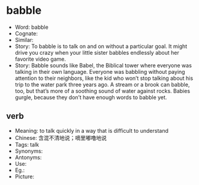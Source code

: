 # babble

- Word: babble
- Cognate: 
- Similar: 
- Story: To babble is to talk on and on without a particular goal. It might drive you crazy when your little sister babbles endlessly about her favorite video game.
- Story: Babble sounds like Babel, the Biblical tower where everyone was talking in their own language. Everyone was babbling without paying attention to their neighbors, like the kid who won’t stop talking about his trip to the water park three years ago. A stream or a brook can babble, too, but that’s more of a soothing sound of water against rocks. Babies gurgle, because they don’t have enough words to babble yet.

## verb

- Meaning: to talk quickly in a way that is difficult to understand
- Chinese: 含混不清地说；嘀里嘟噜地说
- Tags: talk
- Synonyms: 
- Antonyms: 
- Use: 
- Eg.: 
- Picture: 

